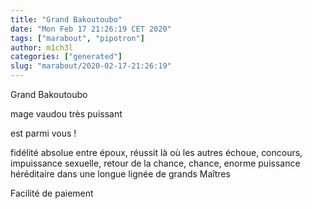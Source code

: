 ```yaml
---
title: "Grand Bakoutoubo"
date: "Mon Feb 17 21:26:19 CET 2020"
tags: ["marabout", "pipotron"]
author: m1ch3l
categories: ["generated"]
slug: "marabout/2020-02-17-21:26:19"
---
```


Grand Bakoutoubo

mage vaudou très puissant

est parmi vous !

fidélité absolue entre époux, réussit là où les autres échoue, concours, impuissance sexuelle, retour de la chance, chance, enorme puissance héréditaire dans une longue lignée de grands Maîtres

Facilité de paiement
